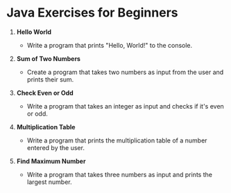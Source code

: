 
# Java Exercises for Beginners

1. **Hello World**
    - Write a program that prints "Hello, World!" to the console.

2. **Sum of Two Numbers**
    - Create a program that takes two numbers as input from the user and prints their sum.

3. **Check Even or Odd**
    - Write a program that takes an integer as input and checks if it's even or odd.

4. **Multiplication Table**
    - Write a program that prints the multiplication table of a number entered by the user.

5. **Find Maximum Number**
    - Write a program that takes three numbers as input and prints the largest number.

    